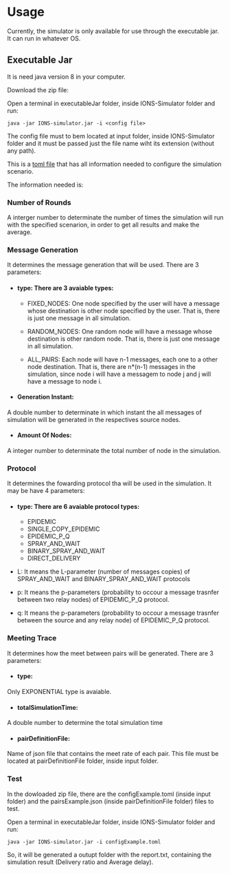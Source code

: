 # Usage

Currently, the simulator is only available for use through the executable jar. It can run in whatever OS.

## Executable Jar
It is need java version 8 in your computer.

Download the zip file:

Open a terminal in executableJar folder, inside IONS-Simulator folder and run:

```
java -jar IONS-simulator.jar -i <config file>
```
The config file must to bem located at input folder, inside IONS-Simulator folder and it must be passed just the file name wiht its extension (without any path).

This is a [toml file](https://github.com/toml-lang/toml) that has all information needed to configure the simulation scenario.

The information needed is: 

### Number of Rounds
A interger number to determinate the number of times the simulation will run with the specified scenarion, in order to get all results and make the average.

### Message Generation

It determines the message generation that will be used. There are 3 parameters:

- #### type: There are 3 avaiable types:
  - FIXED_NODES: One node specified by the user will have a message whose destination is other node specified by the user. That is, there is just one message in all simulation.
  
  - RANDOM_NODES: One random node will have a message whose destination is other random node. That is, there is just one message in all simulation.
  
  - ALL_PAIRS: Each node will have n-1 messages, each one to a other node destination. That is, there are n*(n-1) messages in the simulation, since node i will have a messagem to node j and j will have a message to node i.

- #### Generation Instant:
A double number to determinate in which instant the all messages of simulation will be generated in the respectives source nodes.

- #### Amount Of Nodes:
A integer number to determinate the total number of node in the simulation.


### Protocol

It determines the fowarding protocol tha will be used in the simulation. It may be have 4 parameters:

- #### type: There are 6 avaiable protocol types:
  - EPIDEMIC
  - SINGLE_COPY_EPIDEMIC
  - EPIDEMIC_P_Q
  - SPRAY_AND_WAIT
  - BINARY_SPRAY_AND_WAIT
  - DIRECT_DELIVERY

- L: It means the L-parameter (number of messages copies) of SPRAY_AND_WAIT and BINARY_SPRAY_AND_WAIT protocols

- p: It means the p-parameters (probability to occour a message trasnfer between two relay nodes) of EPIDEMIC_P_Q protocol.

- q: It means the p-parameters (probability to occour a message trasnfer between the source and any relay node) of EPIDEMIC_P_Q protocol.

### Meeting Trace

It determines how the meet between pairs will be generated. There are 3 parameters:

- #### type: 
Only EXPONENTIAL type is avaiable.

- #### totalSimulationTime: 
A double number to determine the total simulation time

- #### pairDefinitionFile:
Name of json file that contains the meet rate of each pair. This file must be located at pairDefinitionFile folder, inside input folder.

### Test
In the dowloaded zip file, there are the configExample.toml (inside input folder) and the pairsExample.json (inside pairDefinitionFile folder) files to test.

Open a terminal in executableJar folder, inside IONS-Simulator folder and run:

```
java -jar IONS-simulator.jar -i configExample.toml
```

So, it will be generated a outupt folder with the report.txt, containing the simulation result (Delivery ratio and Average delay).
